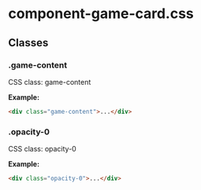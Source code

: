 # component-game-card.css






## Classes


### .game-content
CSS class: game-content

**Example:**
```html
<div class="game-content">...</div>
```

### .opacity-0
CSS class: opacity-0

**Example:**
```html
<div class="opacity-0">...</div>
```



